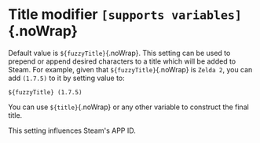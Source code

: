 # Title modifier `[supports variables]`{.noWrap}

Default value is `${fuzzyTitle}`{.noWrap}. This setting can be used to prepend or append desired characters to a title which will be added to Steam. For example, given that `${fuzzyTitle}`{.noWrap} is `Zelda 2`, you can add `(1.7.5)` to it by setting value to:
```
${fuzzyTitle} (1.7.5)
```
You can use `${title}`{.noWrap} or any other variable to construct the final title.

This setting influences Steam's APP ID.

